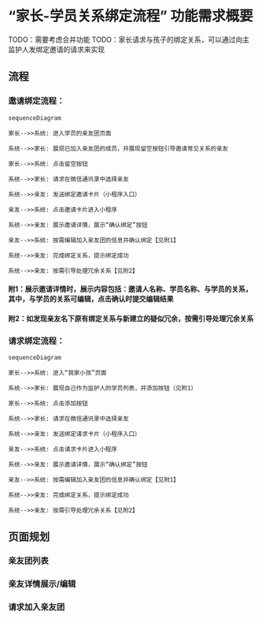 # “家长-学员关系绑定流程” 功能需求概要

TODO：需要考虑合并功能
TODO：家长请求与孩子的绑定关系，可以通过向主监护人发绑定邀请的请求来实现

## 流程

### 邀请绑定流程：

```mermaid
sequenceDiagram

家长-->>系统: 进入学员的亲友团页面

系统-->>家长: 展现已加入亲友团的成员，并展现留空按钮引导邀请常见关系的亲友

家长-->>系统: 点击留空按钮

系统-->>家长: 请求在微信通讯录中选择亲友

系统-->>亲友: 发送绑定邀请卡片（小程序入口）

亲友-->>系统: 点击邀请卡片进入小程序

系统-->>亲友: 展示邀请详情，展示“确认绑定”按钮

亲友-->>系统: 按需编辑加入亲友团的信息并确认绑定【见附1】

系统-->>亲友: 完成绑定关系，提示绑定成功

系统-->>亲友: 按需引导处理冗余关系【见附2】

```

#### 附1：展示邀请详情时，展示内容包括：邀请人名称、学员名称、与学员的关系，其中，与学员的关系可编辑，点击确认时提交编辑结果

#### 附2：如发现亲友名下原有绑定关系与新建立的疑似冗余，按需引导处理冗余关系

### 请求绑定流程：

```mermaid
sequenceDiagram

家长-->>系统: 进入“我家小孩”页面

系统-->>家长: 展现自己作为监护人的学员列表，并添加按钮（见附1）

家长-->>系统: 点击添加按钮

系统-->>家长: 请求在微信通讯录中选择亲友

系统-->>亲友: 发送绑定请求卡片（小程序入口）

亲友-->>系统: 点击请求卡片进入小程序

系统-->>亲友: 展示邀请详情，展示“确认绑定”按钮

亲友-->>系统: 按需编辑加入亲友团的信息并确认绑定【见附1】

系统-->>亲友: 完成绑定关系，提示绑定成功

系统-->>亲友: 按需引导处理冗余关系【见附2】

```

## 页面规划

### 亲友团列表

### 亲友详情展示/编辑

### 请求加入亲友团
<!--stackedit_data:
eyJoaXN0b3J5IjpbNDc2MzkzMTkxLC0xNDI3NDUxMTEyLC0xMz
gxODAwMjcsLTE1ODEyNTQ1MDMsMTg1ODk4MzI4MSwtMTkxNjgw
NDQ1MywxNzU3NzE4Nzk3LDExMDA3NjA3NjUsLTIwMjE3Njk4ND
AsMTA4NzU4NDA3NCw3MjQzMjI3LDUzODAyMzg5MiwtOTY3MDc3
MzcyLDEzODUxNzQwNjMsLTEwNzQ5OTQzODksMTM4NTE3NDA2M1
19
-->